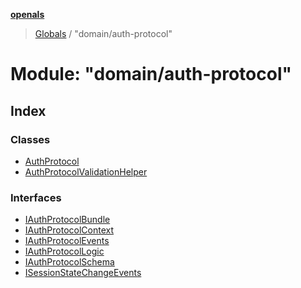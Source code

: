 **[openals](../README.md)**

> [Globals](../globals.md) / "domain/auth-protocol"

# Module: "domain/auth-protocol"

## Index

### Classes

* [AuthProtocol](../classes/_domain_auth_protocol_.authprotocol.md)
* [AuthProtocolValidationHelper](../classes/_domain_auth_protocol_.authprotocolvalidationhelper.md)

### Interfaces

* [IAuthProtocolBundle](../interfaces/_domain_auth_protocol_.iauthprotocolbundle.md)
* [IAuthProtocolContext](../interfaces/_domain_auth_protocol_.iauthprotocolcontext.md)
* [IAuthProtocolEvents](../interfaces/_domain_auth_protocol_.iauthprotocolevents.md)
* [IAuthProtocolLogic](../interfaces/_domain_auth_protocol_.iauthprotocollogic.md)
* [IAuthProtocolSchema](../interfaces/_domain_auth_protocol_.iauthprotocolschema.md)
* [ISessionStateChangeEvents](../interfaces/_domain_auth_protocol_.isessionstatechangeevents.md)
